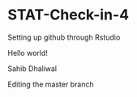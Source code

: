 # STAT-Check-in-4
Setting up github through Rstudio


Hello world!

Sahib Dhaliwal

Editing the master branch
